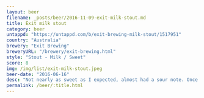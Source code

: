 ```yaml
---
layout: beer
filename: _posts/beer/2016-11-09-exit-milk-stout.md
title: Exit milk stout
category: beer
untappd: "https://untappd.com/b/exit-brewing-milk-stout/1517951"
country: "Australia"
brewery: "Exit Brewing"
breweryURL: "/brewery/exit-brewing.html"
style: "Stout - Milk / Sweet"
score: 8
img: /img/list/exit-milk-stout.jpeg
beer-date: "2016-06-16"
desc: "Not nearly as sweet as I expected, almost had a sour note. Once I got used to it it was an enjoyable drink"
permalink: /beer/:title.html
---
```

